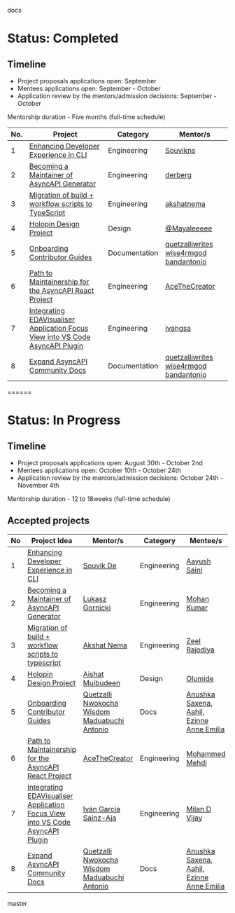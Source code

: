 docs
# Status: Completed

## Timeline

- Project proposals applications open: September
- Mentees applications open: September - October
- Application review by the mentors/admission decisions: September - October

Mentorship duration - Five months \(full-time schedule\)

No.| Project | Category  | Mentor/s|
---|---|---|---|
1|  [Enhancing Developer Experience in CLI](https://github.com/asyncapi/cli/issues/1508)| Engineering| [Souvikns](https://github.com/Souvikns) |
2| [Becoming a Maintainer of AsyncAPI Generator](https://github.com/asyncapi/generator)  | Engineering| [derberg](https://github.com/derberg) |
3| [Migration of build + workflow scripts to TypeScript](https://github.com/asyncapi/website/issues/3187) | Engineering| [akshatnema](https://github.com/akshatnema) |
4| [Holopin Design Project](https://github.com/asyncapi/community/issues/1306) | Design | [@Mayaleeeee](https://github.com/Mayaleeeee) |
5| [Onboarding Contributor Guides](https://github.com/asyncapi/generator) | Documentation |[quetzalliwrites](https://github.com/quetzalliwrites) [wise4rmgod](https://github.com/wise4rmgod) [bandantonio](https://github.com/bandantonio)  |
6| [Path to Maintainership for the AsyncAPI React Project](https://github.com/asyncapi/asyncapi-react) | Engineering|  [AceTheCreator](https://github.com/AceTheCreator) |
7| [Integrating EDAVisualiser Application Focus View into VS Code AsyncAPI Plugin](https://github.com/asyncapi/vs-asyncapi-preview/issues/235) | Engineering| [ivangsa](https://github.com/ivangsa)  |
8|[Expand AsyncAPI Community Docs](https://github.com/asyncapi/community/blob/master/docs/onboarding-guide/docs-onboarding-checklist.md) | Documentation |[quetzalliwrites](https://github.com/quetzalliwrites) [wise4rmgod](https://github.com/wise4rmgod) [bandantonio](https://github.com/bandantonio) |
======
# Status: In Progress

## Timeline

- Project proposals applications open: August 30th - October 2nd
- Mentees applications open: October 10th - October 24th
- Application review by the mentors/admission decisions: October 24th - November 4th

Mentorship duration - 12 to 18weeks \(full-time schedule\)

## Accepted projects
| No | Project Idea | Mentor/s | Category | Mentee/s |
| --- | --- | --- | --- | --- |
| 1 | [Enhancing Developer Experience in CLI](https://github.com/orgs/asyncapi/discussions/1361#discussioncomment-10498762) | [Souvik De](https://github.com/souvikns) | Engineering | [Aayush Saini](https://github.com/AayushSaini101) |
| 2 | [Becoming a Maintainer of AsyncAPI Generator](https://github.com/orgs/asyncapi/discussions/1361#discussioncomment-10520123) | [Lukasz Gornicki](https://github.com/derberg) | Engineering | [Mohan Kumar](https://github.com/ItshMoh) |
| 3 |[Migration of build + workflow scripts to typescript](https://github.com/orgs/asyncapi/discussions/1361#discussioncomment-10524236) | [Akshat Nema](https://github.com/AKSHATNEMA) | Engineering | [Zeel Rajodiya](https://github.com/JeelRajodiya)  |
| 4 |[Holopin Design Project](https://github.com/orgs/asyncapi/discussions/1361#discussioncomment-10529752) | [Aishat Muibudeen](https://github.com/Mayaleeeee) | Design | [Olumide](https://github.com/Oloso-surur) |
| 5 |[Onboarding Contributor Guides](https://github.com/orgs/asyncapi/discussions/1361#discussioncomment-10610947) | [Quetzalli](https://github.com/quetzalliwrites) [Nwokocha Wisdom Maduabuchi](https://github.com/wise4rmgod)  [Antonio](https://github.com/bandantonio)  | Docs | [Anushka Saxena](https://github.com/SaxenaAnushka102), [Aahil](https://github.com/Aahil13), [Ezinne Anne Emilia](https://github.com/ezinneanne) |
| 6 |[Path to Maintainership for the AsyncAPI React Project](https://github.com/orgs/asyncapi/discussions/1361#discussioncomment-10811342) | [AceTheCreator](https://github.com/acethecreator)  | Engineering | [Mohammed Mehdi](https://github.com/catosaurusrex2003) |
| 7 |[Integrating EDAVisualiser Application Focus View into VS Code AsyncAPI Plugin](https://github.com/orgs/asyncapi/discussions/1361#discussioncomment-10540858) | [Iván García Sainz-Aja](https://github.com/ibishal)  | Engineering | [Milan D Vijay](https://github.com/ibishal)|
| 8 |[Expand AsyncAPI Community Docs](https://github.com/orgs/asyncapi/discussions/1361#discussioncomment-10818908) | [Quetzalli](https://github.com/quetzalliwrites) [Nwokocha Wisdom Maduabuchi](https://github.com/wise4rmgod)  [Antonio](https://github.com/bandantonio)  | Docs | [Anushka Saxena](https://github.com/SaxenaAnushka102), [Aahil](https://github.com/Aahil13), [Ezinne Anne Emilia](https://github.com/ezinneanne) |

 master
